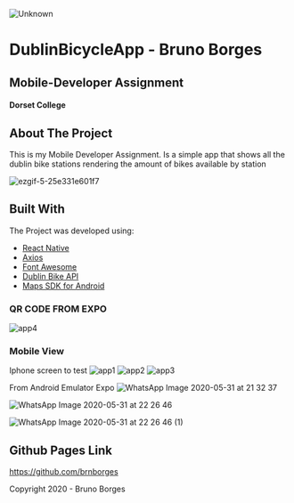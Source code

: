 ![Unknown](https://user-images.githubusercontent.com/60415859/83362129-c4262200-a386-11ea-956d-f7db8f3176fb.jpg)

# DublinBicycleApp - Bruno Borges
## Mobile-Developer  Assignment 
#### Dorset College

## About The Project

This is my Mobile Developer Assignment. Is a simple app that shows all the dublin bike stations rendering the amount of bikes available by station

![ezgif-5-25e331e601f7](https://user-images.githubusercontent.com/60415859/83365218-95b44100-a39e-11ea-9b74-19c55c7eb673.gif)


## Built With

The Project was developed using:

* [React Native](https://reactjs.org)
* [Axios](https://github.com/axios/axios)
* [Font Awesome](https://fontawesome.com)
* [Dublin Bike API](https://developer.jcdecaux.com/#/opendata/vls?page=getstarted)
* [Maps SDK for Android](https://developers.google.com/maps/documentation/android-sdk/intro?utm_source=google&utm_medium=cpc&utm_campaign=FY18-Q2-global-demandgen-paidsearchonnetworkhouseads-cs-maps_contactsal_saf&utm_content=text-ad-none-none-DEV_c-CRE_432498048459-ADGP_Hybrid+%7C+AW+SEM+%7C+SKWS+~+Maps+%7C+BMM+%7C++Maps+SDK+for+Android-KWID_43700053361877366-aud-596989456261:kwd-838843334388-userloc_1007850&utm_term=KW_%2Bmaps%20%2Bsdk%20%2Bandroid-ST_%2Bmaps+%2Bsdk+%2Bandroid&gclid=CjwKCAjwq832BRA5EiwACvCWsWxs914PCuYvfs9e2JTEtovOxtm7IMzJb-9S6rWbRlWQ6KMW7VOxQBoCLgYQAvD_BwE)

### QR CODE FROM EXPO

![app4](https://user-images.githubusercontent.com/60415859/83365181-3ce4a880-a39e-11ea-9982-ededf7f1cdc7.jpg)

### Mobile View

Iphone screen to test
![app1](https://user-images.githubusercontent.com/60415859/83365184-3d7d3f00-a39e-11ea-87a4-5d0aaf6d0647.jpg)
![app2](https://user-images.githubusercontent.com/60415859/83365182-3ce4a880-a39e-11ea-8c84-d45bc1334e75.jpg)
![app3](https://user-images.githubusercontent.com/60415859/83365180-3c4c1200-a39e-11ea-8bb0-3768aa4cbe61.jpg)


From Android Emulator Expo
![WhatsApp Image 2020-05-31 at 21 32 37](https://user-images.githubusercontent.com/60415859/83365189-4bcb5b00-a39e-11ea-8327-c7a3304ef195.jpeg)

![WhatsApp Image 2020-05-31 at 22 26 46](https://user-images.githubusercontent.com/60415859/83365190-4c63f180-a39e-11ea-9222-478265e59cfd.jpeg)

![WhatsApp Image 2020-05-31 at 22 26 46 (1)](https://user-images.githubusercontent.com/60415859/83365191-4c63f180-a39e-11ea-83ce-27bf8cf01e8c.jpeg)


## Github Pages Link
https://github.com/brnborges

Copyright 2020 - Bruno Borges
